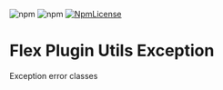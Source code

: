 ![npm](https://img.shields.io/npm/v/flex-plugins-utils-exception.svg?style=flat-square)
![npm](https://img.shields.io/npm/dt/flex-plugins-utils-exception.svg?style=flat-square)
[![NpmLicense](https://img.shields.io/npm/l/flex-plugins-utils-exception.svg?style=flat-square)](./LICENSE)

# Flex Plugin Utils Exception

Exception error classes
